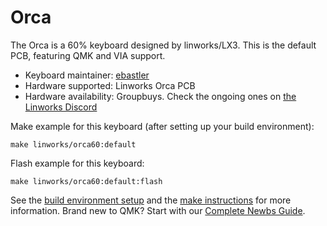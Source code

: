 # Orca

The Orca is a 60% keyboard designed by linworks/LX3. This is the default PCB, featuring QMK and VIA support.

* Keyboard maintainer: [ebastler](https://github.com/ebastler)
* Hardware supported: Linworks Orca PCB
* Hardware availability: Groupbuys. Check the ongoing ones on [the Linworks Discord](https://discord.gg/UC8gTdVnsj)

Make example for this keyboard (after setting up your build environment):

    make linworks/orca60:default

Flash example for this keyboard:

    make linworks/orca60:default:flash

See the [build environment setup](https://docs.qmk.fm/#/getting_started_build_tools) and the [make instructions](https://docs.qmk.fm/#/getting_started_make_guide) for more information. Brand new to QMK? Start with our [Complete Newbs Guide](https://docs.qmk.fm/#/newbs).
